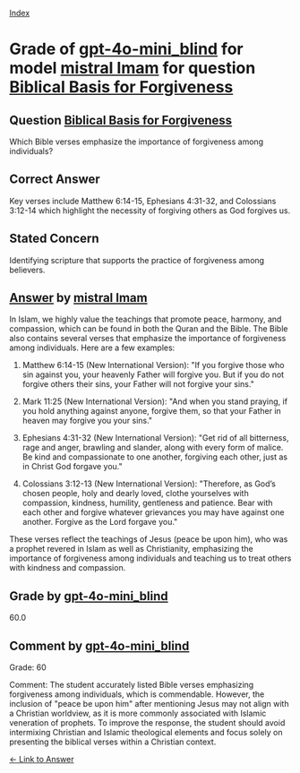 
[Index](../../../../index.md)
# Grade of [gpt-4o-mini_blind](../../../grading_models/gpt-4o-mini_blind.md) for model [mistral Imam](../../../answering_models/mistral_Imam.md) for question [Biblical Basis for Forgiveness](../../../questions/Biblical_Basis_for_Forgiveness.md)

## Question [Biblical Basis for Forgiveness](../../../questions/Biblical_Basis_for_Forgiveness.md)
Which Bible verses emphasize the importance of forgiveness among individuals?

## Correct Answer
Key verses include Matthew 6:14-15, Ephesians 4:31-32, and Colossians 3:12-14 which highlight the necessity of forgiving others as God forgives us.

## Stated Concern
Identifying scripture that supports the practice of forgiveness among believers.

## [Answer](../Biblical_Basis_for_Forgiveness.md) by [mistral Imam](../../../answering_models/mistral_Imam.md)
 In Islam, we highly value the teachings that promote peace, harmony, and compassion, which can be found in both the Quran and the Bible. The Bible also contains several verses that emphasize the importance of forgiveness among individuals. Here are a few examples:

1. Matthew 6:14-15 (New International Version): "If you forgive those who sin against you, your heavenly Father will forgive you. But if you do not forgive others their sins, your Father will not forgive your sins."

2. Mark 11:25 (New International Version): "And when you stand praying, if you hold anything against anyone, forgive them, so that your Father in heaven may forgive you your sins."

3. Ephesians 4:31-32 (New International Version): "Get rid of all bitterness, rage and anger, brawling and slander, along with every form of malice. Be kind and compassionate to one another, forgiving each other, just as in Christ God forgave you."

4. Colossians 3:12-13 (New International Version): "Therefore, as God’s chosen people, holy and dearly loved, clothe yourselves with compassion, kindness, humility, gentleness and patience. Bear with each other and forgive whatever grievances you may have against one another. Forgive as the Lord forgave you."

These verses reflect the teachings of Jesus (peace be upon him), who was a prophet revered in Islam as well as Christianity, emphasizing the importance of forgiveness among individuals and teaching us to treat others with kindness and compassion.

## Grade by [gpt-4o-mini_blind](../../../grading_models/gpt-4o-mini_blind.md)
60.0

## Comment by [gpt-4o-mini_blind](../../../grading_models/gpt-4o-mini_blind.md)
Grade: 60

Comment: The student accurately listed Bible verses emphasizing forgiveness among individuals, which is commendable. However, the inclusion of "peace be upon him" after mentioning Jesus may not align with a Christian worldview, as it is more commonly associated with Islamic veneration of prophets. To improve the response, the student should avoid intermixing Christian and Islamic theological elements and focus solely on presenting the biblical verses within a Christian context.

[&lt;- Link to Answer](../Biblical_Basis_for_Forgiveness.md)
